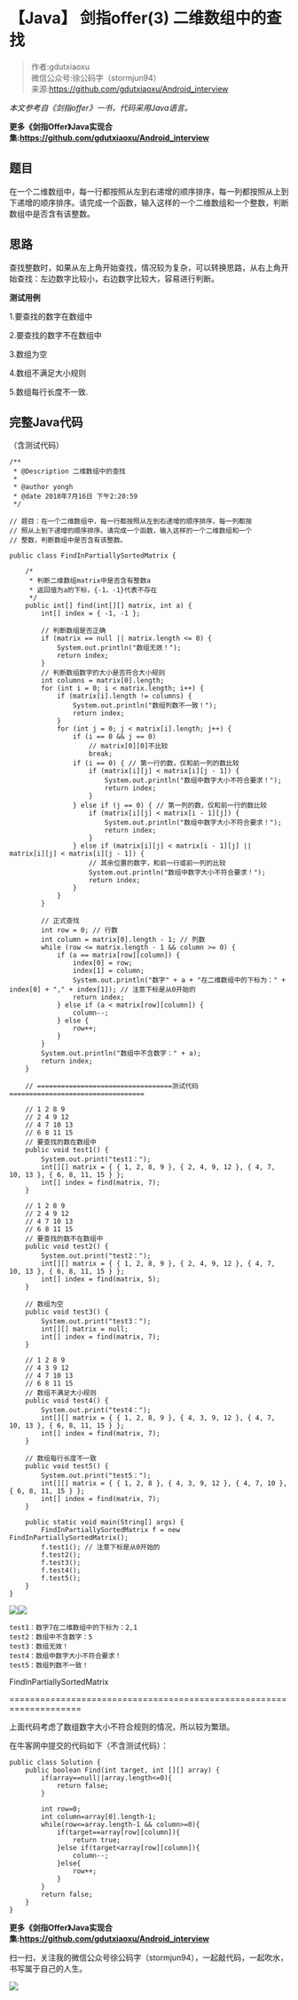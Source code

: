 # 【Java】 剑指offer(3) 二维数组中的查找  
  
> 作者:gdutxiaoxu<br/> 微信公众号:徐公码字（stormjun94）<br/>来源:https://github.com/gdutxiaoxu/Android_interview

_本文参考自《剑指offer》一书，代码采用Java语言。_

**更多《剑指Offer》Java实现合集:https://github.com/gdutxiaoxu/Android_interview**

## 题目

在一个二维数组中，每一行都按照从左到右递增的顺序排序，每一列都按照从上到下递增的顺序排序。请完成一个函数，输入这样的一个二维数组和一个整数，判断数组中是否含有该整数。

## **思路**

查找整数时，如果从左上角开始查找，情况较为复杂，可以转换思路，从右上角开始查找：左边数字比较小，右边数字比较大，容易进行判断。

**测试用例**

1.要查找的数字在数组中

2.要查找的数字不在数组中

3.数组为空

4.数组不满足大小规则

5.数组每行长度不一致.

## **完整Java代码**

（含测试代码）

    
    
    /**
     * @Description 二维数组中的查找 
     *
     * @author yongh
     * @date 2018年7月16日 下午2:20:59
     */
    
    // 题目：在一个二维数组中，每一行都按照从左到右递增的顺序排序，每一列都按
    // 照从上到下递增的顺序排序。请完成一个函数，输入这样的一个二维数组和一个
    // 整数，判断数组中是否含有该整数。
    
    public class FindInPartiallySortedMatrix {
    
    	/*
    	 * 判断二维数组matrix中是否含有整数a
    	 * 返回值为a的下标，{-1，-1}代表不存在
    	 */
    	public int[] find(int[][] matrix, int a) {
    		int[] index = { -1, -1 };
    
    		// 判断数组是否正确
    		if (matrix == null || matrix.length <= 0) {
    			System.out.println("数组无效！");
    			return index;
    		}
    		// 判断数组数字的大小是否符合大小规则
    		int columns = matrix[0].length;
    		for (int i = 0; i < matrix.length; i++) {
    			if (matrix[i].length != columns) {
    				System.out.println("数组列数不一致！");
    				return index;
    			}
    			for (int j = 0; j < matrix[i].length; j++) {
    				if (i == 0 && j == 0)
    					// matrix[0][0]不比较
    					break;
    				if (i == 0) { // 第一行的数，仅和前一列的数比较
    					if (matrix[i][j] < matrix[i][j - 1]) {
    						System.out.println("数组中数字大小不符合要求！");
    						return index;
    					}
    				} else if (j == 0) { // 第一列的数，仅和前一行的数比较
    					if (matrix[i][j] < matrix[i - 1][j]) {
    						System.out.println("数组中数字大小不符合要求！");
    						return index;
    					}
    				} else if (matrix[i][j] < matrix[i - 1][j] || matrix[i][j] < matrix[i][j - 1]) {
    					// 其余位置的数字，和前一行或前一列的比较
    					System.out.println("数组中数字大小不符合要求！");
    					return index;
    				}
    			}
    		}
    
    		// 正式查找
    		int row = 0; // 行数
    		int column = matrix[0].length - 1; // 列数
    		while (row <= matrix.length - 1 && column >= 0) {
    			if (a == matrix[row][column]) {
    				index[0] = row;
    				index[1] = column;
    				System.out.println("数字" + a + "在二维数组中的下标为：" + index[0] + "," + index[1]); // 注意下标是从0开始的
    				return index;
    			} else if (a < matrix[row][column]) {
    				column--;
    			} else {
    				row++;
    			}
    		}
    		System.out.println("数组中不含数字：" + a);
    		return index;
    	}
    
    	// ==================================测试代码==================================
    
    	// 1 2 8 9
    	// 2 4 9 12
    	// 4 7 10 13
    	// 6 8 11 15
    	// 要查找的数在数组中
    	public void test1() {
    		System.out.print("test1：");
    		int[][] matrix = { { 1, 2, 8, 9 }, { 2, 4, 9, 12 }, { 4, 7, 10, 13 }, { 6, 8, 11, 15 } };
    		int[] index = find(matrix, 7);
    	}
    
    	// 1 2 8 9
    	// 2 4 9 12
    	// 4 7 10 13
    	// 6 8 11 15
    	// 要查找的数不在数组中
    	public void test2() {
    		System.out.print("test2：");
    		int[][] matrix = { { 1, 2, 8, 9 }, { 2, 4, 9, 12 }, { 4, 7, 10, 13 }, { 6, 8, 11, 15 } };
    		int[] index = find(matrix, 5);
    	}
    
    	// 数组为空
    	public void test3() {
    		System.out.print("test3：");
    		int[][] matrix = null;
    		int[] index = find(matrix, 7);
    	}
    
    	// 1 2 8 9
    	// 4 3 9 12
    	// 4 7 10 13
    	// 6 8 11 15
    	// 数组不满足大小规则
    	public void test4() {
    		System.out.print("test4：");
    		int[][] matrix = { { 1, 2, 8, 9 }, { 4, 3, 9, 12 }, { 4, 7, 10, 13 }, { 6, 8, 11, 15 } };
    		int[] index = find(matrix, 7);
    	}
    
    	// 数组每行长度不一致
    	public void test5() {
    		System.out.print("test5：");
    		int[][] matrix = { { 1, 2, 8 }, { 4, 3, 9, 12 }, { 4, 7, 10 }, { 6, 8, 11, 15 } };
    		int[] index = find(matrix, 7);
    	}
    
    	public static void main(String[] args) {
    		FindInPartiallySortedMatrix f = new FindInPartiallySortedMatrix();
    		f.test1(); // 注意下标是从0开始的
    		f.test2();
    		f.test3();
    		f.test4();
    		f.test5();
    	}
    }
    

![](https://images.cnblogs.com/OutliningIndicators/ContractedBlock.gif)![](https://images.cnblogs.com/OutliningIndicators/ExpandedBlockStart.gif)

    
    
    test1：数字7在二维数组中的下标为：2,1
    test2：数组中不含数字：5
    test3：数组无效！
    test4：数组中数字大小不符合要求！
    test5：数组列数不一致！

FindInPartiallySortedMatrix

====================================================================

上面代码考虑了数组数字大小不符合规则的情况，所以较为繁琐。

在牛客网中提交的代码如下（不含测试代码）：

    
    
    public class Solution {
        public boolean Find(int target, int [][] array) {
            if(array==null||array.length<=0){
                return false;
            }
     
            int row=0;
            int column=array[0].length-1;
            while(row<=array.length-1 && column>=0){
                if(target==array[row][column]){
                    return true;
                }else if(target<array[row][column]){
                    column--;
                }else{
                    row++;
                }
            }
            return false;
        }
    }
    

****更多《剑指Offer》Java实现合集:https://github.com/gdutxiaoxu/Android_interview****

扫一扫，关注我的微信公众号徐公码字（stormjun94），一起敲代码，一起吹水，书写属于自己的人生。

![](https://raw.githubusercontent.com/gdutxiaoxu/blog_pic/master/offer/20200722234908.png)